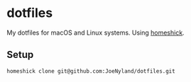 # dotfiles

My dotfiles for macOS and Linux systems. Using [homeshick](https://github.com/andsens/homeshick).

## Setup

```bash
homeshick clone git@github.com:JoeNyland/dotfiles.git
```
